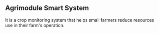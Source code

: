 ## Agrimodule Smart System

It is a crop monitoring system that helps small farmers reduce resources use in their farm's operation.
